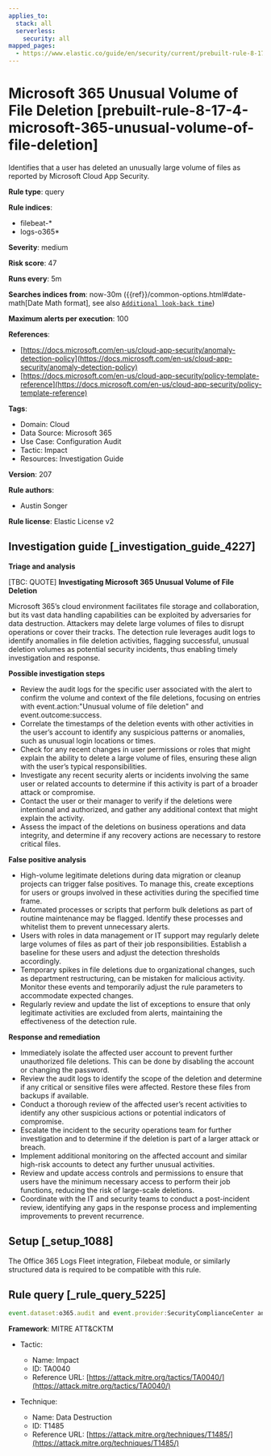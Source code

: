 ```yaml
---
applies_to:
  stack: all
  serverless:
    security: all
mapped_pages:
  - https://www.elastic.co/guide/en/security/current/prebuilt-rule-8-17-4-microsoft-365-unusual-volume-of-file-deletion.html
---
```


# Microsoft 365 Unusual Volume of File Deletion [prebuilt-rule-8-17-4-microsoft-365-unusual-volume-of-file-deletion]

Identifies that a user has deleted an unusually large volume of files as reported by Microsoft Cloud App Security.

**Rule type**: query

**Rule indices**:

* filebeat-*
* logs-o365*

**Severity**: medium

**Risk score**: 47

**Runs every**: 5m

**Searches indices from**: now-30m ({{ref}}/common-options.html#date-math[Date Math format], see also [`Additional look-back time`](docs-content://solutions/security/detect-and-alert/create-detection-rule.md#rule-schedule))

**Maximum alerts per execution**: 100

**References**:

* [https://docs.microsoft.com/en-us/cloud-app-security/anomaly-detection-policy](https://docs.microsoft.com/en-us/cloud-app-security/anomaly-detection-policy)
* [https://docs.microsoft.com/en-us/cloud-app-security/policy-template-reference](https://docs.microsoft.com/en-us/cloud-app-security/policy-template-reference)

**Tags**:

* Domain: Cloud
* Data Source: Microsoft 365
* Use Case: Configuration Audit
* Tactic: Impact
* Resources: Investigation Guide

**Version**: 207

**Rule authors**:

* Austin Songer

**Rule license**: Elastic License v2

## Investigation guide [_investigation_guide_4227]

**Triage and analysis**

[TBC: QUOTE]
**Investigating Microsoft 365 Unusual Volume of File Deletion**

Microsoft 365’s cloud environment facilitates file storage and collaboration, but its vast data handling capabilities can be exploited by adversaries for data destruction. Attackers may delete large volumes of files to disrupt operations or cover their tracks. The detection rule leverages audit logs to identify anomalies in file deletion activities, flagging successful, unusual deletion volumes as potential security incidents, thus enabling timely investigation and response.

**Possible investigation steps**

* Review the audit logs for the specific user associated with the alert to confirm the volume and context of the file deletions, focusing on entries with event.action:"Unusual volume of file deletion" and event.outcome:success.
* Correlate the timestamps of the deletion events with other activities in the user’s account to identify any suspicious patterns or anomalies, such as unusual login locations or times.
* Check for any recent changes in user permissions or roles that might explain the ability to delete a large volume of files, ensuring these align with the user’s typical responsibilities.
* Investigate any recent security alerts or incidents involving the same user or related accounts to determine if this activity is part of a broader attack or compromise.
* Contact the user or their manager to verify if the deletions were intentional and authorized, and gather any additional context that might explain the activity.
* Assess the impact of the deletions on business operations and data integrity, and determine if any recovery actions are necessary to restore critical files.

**False positive analysis**

* High-volume legitimate deletions during data migration or cleanup projects can trigger false positives. To manage this, create exceptions for users or groups involved in these activities during the specified time frame.
* Automated processes or scripts that perform bulk deletions as part of routine maintenance may be flagged. Identify these processes and whitelist them to prevent unnecessary alerts.
* Users with roles in data management or IT support may regularly delete large volumes of files as part of their job responsibilities. Establish a baseline for these users and adjust the detection thresholds accordingly.
* Temporary spikes in file deletions due to organizational changes, such as department restructuring, can be mistaken for malicious activity. Monitor these events and temporarily adjust the rule parameters to accommodate expected changes.
* Regularly review and update the list of exceptions to ensure that only legitimate activities are excluded from alerts, maintaining the effectiveness of the detection rule.

**Response and remediation**

* Immediately isolate the affected user account to prevent further unauthorized file deletions. This can be done by disabling the account or changing the password.
* Review the audit logs to identify the scope of the deletion and determine if any critical or sensitive files were affected. Restore these files from backups if available.
* Conduct a thorough review of the affected user’s recent activities to identify any other suspicious actions or potential indicators of compromise.
* Escalate the incident to the security operations team for further investigation and to determine if the deletion is part of a larger attack or breach.
* Implement additional monitoring on the affected account and similar high-risk accounts to detect any further unusual activities.
* Review and update access controls and permissions to ensure that users have the minimum necessary access to perform their job functions, reducing the risk of large-scale deletions.
* Coordinate with the IT and security teams to conduct a post-incident review, identifying any gaps in the response process and implementing improvements to prevent recurrence.


## Setup [_setup_1088]

The Office 365 Logs Fleet integration, Filebeat module, or similarly structured data is required to be compatible with this rule.


## Rule query [_rule_query_5225]

```js
event.dataset:o365.audit and event.provider:SecurityComplianceCenter and event.category:web and event.action:"Unusual volume of file deletion" and event.outcome:success
```

**Framework**: MITRE ATT&CKTM

* Tactic:

    * Name: Impact
    * ID: TA0040
    * Reference URL: [https://attack.mitre.org/tactics/TA0040/](https://attack.mitre.org/tactics/TA0040/)

* Technique:

    * Name: Data Destruction
    * ID: T1485
    * Reference URL: [https://attack.mitre.org/techniques/T1485/](https://attack.mitre.org/techniques/T1485/)



